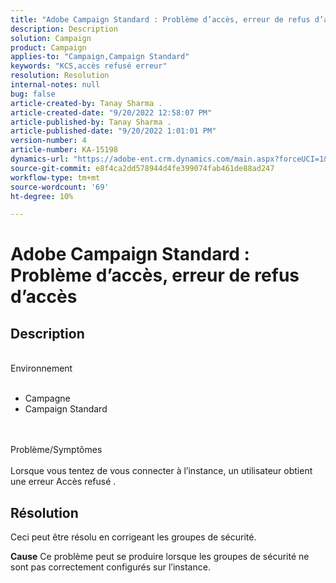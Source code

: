 ```yaml
---
title: "Adobe Campaign Standard : Problème d’accès, erreur de refus d’accès"
description: Description
solution: Campaign
product: Campaign
applies-to: "Campaign,Campaign Standard"
keywords: "KCS,accès refusé erreur"
resolution: Resolution
internal-notes: null
bug: false
article-created-by: Tanay Sharma .
article-created-date: "9/20/2022 12:58:07 PM"
article-published-by: Tanay Sharma .
article-published-date: "9/20/2022 1:01:01 PM"
version-number: 4
article-number: KA-15198
dynamics-url: "https://adobe-ent.crm.dynamics.com/main.aspx?forceUCI=1&pagetype=entityrecord&etn=knowledgearticle&id=f4b308dc-e338-ed11-9db1-002248086735"
source-git-commit: e8f4ca2dd578944d4fe399074fab461de88ad247
workflow-type: tm+mt
source-wordcount: '69'
ht-degree: 10%

---
```


# Adobe Campaign Standard : Problème d’accès, erreur de refus d’accès

## Description

<br>Environnement<br><br>
- Campagne
- Campaign Standard



<br><br>Problème/Symptômes<br><br>
Lorsque vous tentez de vous connecter à l’instance, un utilisateur obtient une erreur Accès refusé .


## Résolution




Ceci peut être résolu en corrigeant les groupes de sécurité.


<b>Cause</b>
Ce problème peut se produire lorsque les groupes de sécurité ne sont pas correctement configurés sur l’instance.
